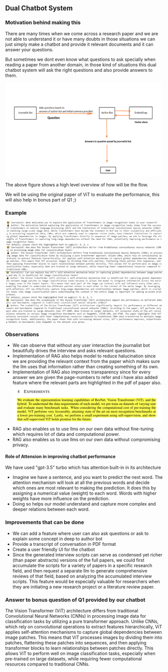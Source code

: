 <h2>Dual Chatbot System</h2>
<h3>Motivation behind making this</h3>
<p>There are many times when we come across a research paper and we are not able to understand it or have many doubts in those situations we can just simply make a chatbot and provide it relevant documents and it can answer your questions.</p>
<p>But sometimes we dont even know what questions to ask specially when reading a paper from another domain, in those kind of situations this dual chatbot system will ask the right questions and also provide answers to them.</p>
<img width= 500 height=300 src="https://github.com/Vinayak2104/22B4521_AIC/blob/main/Q2/overview2.png">
<p>The above figure shows a high level overview of how will be the flow.</p>
<p>We will be using the original paper of ViT to evaluate the performance, this will also help in bonus part of Q1 ;)</p>
<h3>Example</h3>
<img src="https://github.com/Vinayak2104/22B4521_AIC/blob/main/Q2/eg1.png">
<img src="https://github.com/Vinayak2104/22B4521_AIC/blob/main/Q2/eg2.png">
<h3>Observations</h3>
<ul>
  <li>We can observe that without any user interaction the journalist bot beautifully drives the interview and asks relevant questions.</li>
  <li>Implementation of RAG also helps model to reduce halucination since we are providing the relevant context from the paper which makes sure the llm uses that information rather than creating something of its own.</li>
  <li>Implementation of RAG also improves transparency since for every answer we are given the page-numbers to refer and i have also added feature where the relevant parts are highlighted in the pdf of paper also.</li>
  <img width=500 src="https://github.com/Vinayak2104/22B4521_AIC/blob/main/Q2/highlight.png">
  <li>RAG also enables us to use llms on our own data without fine-tuning which requires lot of data and computational power.</li>
  <li>RAG also enables us to use llms on our own data without compromising privacy.</li>
</ul>
<h4>Role of Attension in improving chatbot performance</h4>
<p>We have used "gpt-3.5" turbo which has attention built-in in its architecture</p>
<ul>
  <li>Imagine we have a sentence, and you want to predict the next word. The attention mechanism will look at all the previous words and decide which ones are most relevant to making the prediction. It does this by assigning a numerical value (weight) to each word. Words with higher weights have more influence on the prediction.</li>
  <li>Doing so helps our model understand and capture more complex and deeper relations between each word.</li>
</ul>
<h3>Improvements that can be done</h3>
<ul>
  <li>We can add a feature where user can also ask questions or ask to explain some concept in deep to author bot</li>
  <li>Provide a transcript of conversation in PDF format</li>
  <li>Create a user friendly UI for the chatbot</li>
  <li>Since the generated interview scripts can serve as condensed yet richer (than paper abstracts) versions of the full papers, we could first accumulate the scripts for a variety of papers in a specific research field, and then request a separate llm to generate comprehensive reviews of that field, based on analyzing the accumulated interview scripts. This feature would be especially valuable for researchers when they are initiating a new research project or a literature review paper.</li>
</ul>
<h3>Answer to bonus question of Q1 provided by our chatbot</h3>
<p>The Vision Transformer (ViT) architecture differs from traditional Convolutional Neural Networks (CNNs) in processing image data for classification tasks by utilizing a pure transformer approach. Unlike CNNs, which rely on convolutional operations to extract features hierarchically, ViT applies self-attention mechanisms to capture global dependencies between image patches. This means that ViT processes images by dividing them into patches, flattening these patches into sequences, and then applying transformer blocks to learn relationships between patches directly. This allows ViT to perform well on image classification tasks, especially when pre-trained on large datasets, while requiring fewer computational resources compared to traditional CNNs.</p>


